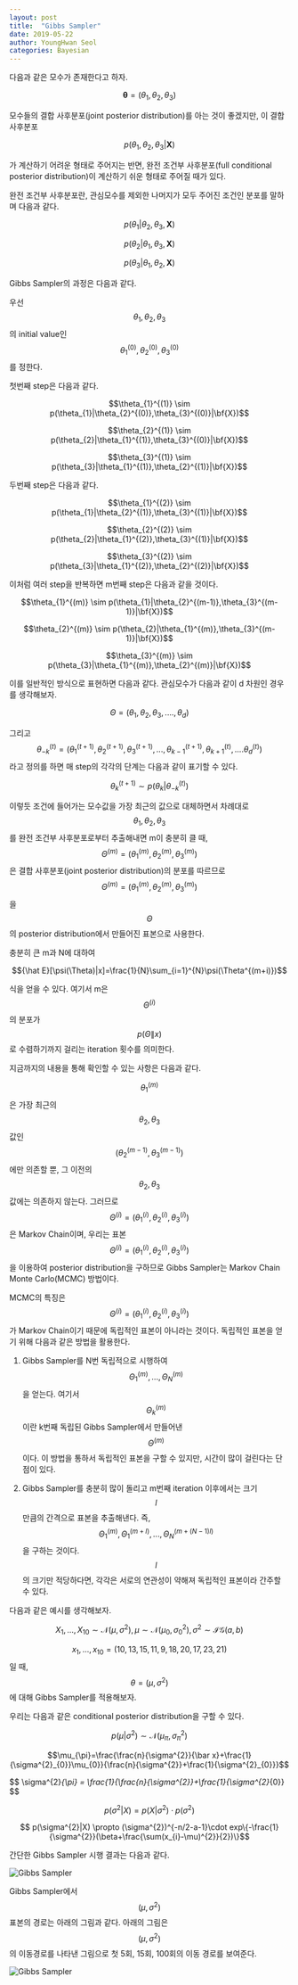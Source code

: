 ```yaml
---
layout: post
title:  "Gibbs Sampler"
date: 2019-05-22
author: YoungHwan Seol
categories: Bayesian
---
```


다음과 같은 모수가 존재한다고 하자. 

$$\mathbf{\theta}=(\theta_{1},\theta_{2},\theta_{3})$$ 

모수들의 결합 사후분포(joint posterior distribution)를 아는 것이 좋겠지만, 이 결합 사후분포

$$p(\theta_{1},\theta_{2},\theta_{3}|\mathbf{X})$$

가 계산하기 어려운 형태로 주어지는 반면, 완전 조건부 사후분포(full conditional posterior distribution)이 계산하기 쉬운 형태로 주어질 때가 있다. 

완전 조건부 사후분포란, 관심모수를 제외한 나머지가 모두 주어진 조건인 분포를 말하며 다음과 같다.

$$p(\theta_{1}|\theta_{2},\theta_{3},\mathbf{X})$$

$$p(\theta_{2}|\theta_{1},\theta_{3},\mathbf{X})$$ 

$$p(\theta_{3}|\theta_{1},\theta_{2},\mathbf{X})$$

Gibbs Sampler의 과정은 다음과 같다.

우선 $$\theta_{1},\theta_{2},\theta_{3}$$ 의 initial value인 $$\theta_{1}^{(0)},\theta_{2}^{(0)},\theta_{3}^{(0)}$$ 를 정한다.

첫번째 step은 다음과 같다.

$$\theta_{1}^{(1)} \sim p(\theta_{1}|\theta_{2}^{(0)},\theta_{3}^{(0)}|\bf{X})$$

$$\theta_{2}^{(1)} \sim p(\theta_{2}|\theta_{1}^{(1)},\theta_{3}^{(0)}|\bf{X})$$

$$\theta_{3}^{(1)} \sim p(\theta_{3}|\theta_{1}^{(1)},\theta_{2}^{(1)}|\bf{X})$$

두번째 step은 다음과 같다.

$$\theta_{1}^{(2)} \sim p(\theta_{1}|\theta_{2}^{(1)},\theta_{3}^{(1)}|\bf{X})$$

$$\theta_{2}^{(2)} \sim p(\theta_{2}|\theta_{1}^{(2)},\theta_{3}^{(1)}|\bf{X})$$

$$\theta_{3}^{(2)} \sim p(\theta_{3}|\theta_{1}^{(2)},\theta_{2}^{(2)}|\bf{X})$$

이처럼 여러 step을 반복하면 m번째 step은 다음과 같을 것이다.

$$\theta_{1}^{(m)} \sim p(\theta_{1}|\theta_{2}^{(m-1)},\theta_{3}^{(m-1)}|\bf{X})$$

$$\theta_{2}^{(m)} \sim p(\theta_{2}|\theta_{1}^{(m)},\theta_{3}^{(m-1)}|\bf{X})$$

$$\theta_{3}^{(m)} \sim p(\theta_{3}|\theta_{1}^{(m)},\theta_{2}^{(m)}|\bf{X})$$

이를 일반적인 방식으로 표현하면 다음과 같다. 관심모수가 다음과 같이 d 차원인 경우를 생각해보자.

$$\Theta=(\theta_{1},\theta_{2},\theta_{3},....,\theta_{d})$$

그리고 $$\theta_{-k}^{(t)}=(\theta_{1}^{(t+1)},\theta_{2}^{(t+1)},\theta_{3}^{(t+1)},...,\theta_{k-1}^{(t+1)},\theta_{k+1}^{(t)},....\theta_{d}^{(t)})$$ 라고 정의를 하면 매 step의 각각의 단계는 다음과 같이 표기할 수 있다. 

$$\theta_{k}^{(t+1)} \sim p(\theta_{k}|\theta_{-k}^{(t)})$$ 

이렇듯 조건에 들어가는 모수값을 가장 최근의 값으로 대체하면서 차례대로 $$\theta_{1},\theta_{2},\theta_{3}$$를 완전 조건부 사후분포로부터 추출해내면 m이 충분히 클 때, $$\Theta^{(m)} = (\theta_{1}^{(m)},\theta_{2}^{(m)},\theta_{3}^{(m)})$$ 은 결합 사후분포(joint posterior distribution)의 분포를 따르므로 $$\Theta^{(m)} = (\theta_{1}^{(m)},\theta_{2}^{(m)},\theta_{3}^{(m)})$$ 을 $$\Theta$$ 의 posterior distribution에서 만들어진 표본으로 사용한다.

충분히 큰 m과 N에 대하여

$${\hat E}[\psi(\Theta)|x]=\frac{1}{N}\sum_{i=1}^{N}\psi(\Theta^{(m+i)})$$

식을 얻을 수 있다. 여기서 m은 $$\Theta^{(i)}$$의 분포가 $$p(\Theta\|x)$$로 수렴하기까지 걸리는 iteration 횟수를 의미한다.

지금까지의 내용을 통해 확인할 수 있는 사항은 다음과 같다.

$$\theta_{1}^{(m)}$$은 가장 최근의 $$\theta_{2},\theta_{3}$$값인 $$(\theta_{2}^{(m-1)},\theta_{3}^{(m-1)})$$ 에만 의존할 뿐, 그 이전의 $$\theta_{2},\theta_{3}$$ 값에는 의존하지 않는다. 그러므로 $$\Theta^{(i)} = (\theta_{1}^{(i)},\theta_{2}^{(i)},\theta_{3}^{(i)})$$ 은 Markov Chain이며, 우리는 표본 $$\Theta^{(i)} = (\theta_{1}^{(i)},\theta_{2}^{(i)},\theta_{3}^{(i)})$$ 을 이용하여 posterior distribution을 구하므로 Gibbs Sampler는 Markov Chain Monte Carlo(MCMC) 방법이다.

MCMC의 특징은 $$\Theta^{(i)} = (\theta_{1}^{(i)},\theta_{2}^{(i)},\theta_{3}^{(i)})$$ 가 Markov Chain이기 때문에 독립적인 표본이 아니라는 것이다. 독립적인 표본을 얻기 위해 다음과 같은 방법을 활용한다.

1. Gibbs Sampler를 N번 독립적으로 시행하여 $$\Theta_{1}^{(m)},...,\Theta_{N}^{(m)}$$을 얻는다. 여기서 $$\Theta_{k}^{(m)}$$ 이란 k번째 독립된 Gibbs Sampler에서 만들어낸 $$\Theta^{(m)}$$ 이다. 이 방법을 통하서 독립적인 표본을 구할 수 있지만, 시간이 많이 걸린다는 단점이 있다.

2. Gibbs Sampler를 충분히 많이 돌리고 m번째 iteration 이후에서는 크기 $$\mathit{l}$$ 만큼의 간격으로 표본을 추출해낸다. 즉, $$\Theta_{1}^{(m)},\Theta_{1}^{(m+l)},...,\Theta_{N}^{(m+(N-1)l)}$$ 을 구하는 것이다. $$\mathit{l}$$의 크기만 적당하다면, 각각은 서로의 연관성이 약해져 독립적인 표본이라 간주할 수 있다.  

다음과 같은 예시를 생각해보자.

$$X_{1},...,X_{10} \sim \mathcal{N}(\mu,\sigma^{2}), \mu \sim \mathcal{N}(\mu_{0},\sigma^{2}_{0}),\sigma^{2} \sim \mathcal{IG}(a,b)$$

$$x_{1},...,x_{10}=(10,13,15,11,9,18,20,17,23,21)$$일 때, $$\theta=(\mu,\sigma^{2})$$ 에 대해 Gibbs Sampler를 적용해보자.

우리는 다음과 같은 conditional posterior distribution을 구할 수 있다.

$$p(\mu|\sigma^{2}) \sim \mathcal{N}(\mu_{\pi},\sigma^{2}_{\pi})$$

$$\mu_{\pi}=\frac{\frac{n}{\sigma^{2}}{\bar x}+\frac{1}{\sigma^{2}_{0}}\mu_{0}}{\frac{n}{\sigma^{2}}+\frac{1}{\sigma^{2}_{0}}}$$

$$ \sigma^{2}_{\pi} = \frac{1}{\frac{n}{\sigma^{2}}+\frac{1}{\sigma^{2}_{0}} $$

$$ p(\sigma^{2}|X)=p(X|\sigma^{2})\cdot p(\sigma^{2}) $$

$$ p(\sigma^{2}|X) \propto (\sigma^{2})^{-n/2-a-1}\cdot exp\{-\frac{1}{\sigma^{2}}(\beta+\frac{\sum(x_{i}-\mu)^{2}}{2})\}$$

간단한 Gibbs Sampler 시행 결과는 다음과 같다. 

![Gibbs Sampler](/images/gibbs_sampler_posterior.png)

Gibbs Sampler에서 $$(\mu,\sigma^{2})$$ 표본의 경로는 아래의 그림과 같다. 아래의 그림은 $$(\mu,\sigma^{2})$$의 이동경로를 나타낸 그림으로 첫 5회, 15회, 100회의 이동 경로를 보여준다.

![Gibbs Sampler](\images/gibbs_sampler_path.png)


